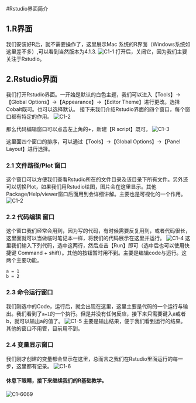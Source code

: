 #Rstudio界面简介

## 1.R界面
我们安装好R后，就不需要操作了，这里展示Mac 系统的R界面（Windows系统如这里差不多）,可以看到当然版本为4.1.3.
![C1-1](./media/C1-1.png)
打开后，关闭它，因为我们主要关注于Rstudio。

## 2.Rstudio界面
我们打开Rstudio界面。一开始是默认的白色主题，我们可以进入【Tools】->【Global Options】->【Appearance】->【Editor Theme】进行更改。选择Cobalt既可。也可以选择默认。
接下来我们介绍Rstudio界面的四个窗口，每个窗口都有特定的作用。
![C1-2](./media/C1-2.png)

那么代码编辑窗口可以点击左上角的+，新建【R script】既可。
![C1-3](./media/C1-3.jpg)

这里面四个窗口的排序，可以通过【Tools】->【Global Options】->【Panel Layout】进行选择。

### 2.1 文件路径/Plot 窗口
这个窗口可以方便我们查看Rstudio所在的文件目录及该目录下所有文件。另外还可以切换Plot，如果我们用Rstudio绘图，图片会在这里显示。其他Package/Help/viewer窗口后面用到会详细讲解。主要也是可视化的一个作用。
![C1-2](./media/C1-2.png)
### 2.2 代码编辑 窗口
这个窗口我们经常会用到，因为写的代码，有时候需要反复用到，或者代码很长，这里面就可以当做临时笔记本一样，将我们的代码展示在这里并运行。
![C1-4](./media/C1-4.png)
这里我们输入下列代码，选中这两行，然后点击【Run】即可（选中后也可以使用快捷键 Command + shift）。其他的按钮暂时用不到。主要是编辑code与运行。这两个主要功能。

```
a = 1
b = 2
```

### 2.3 命令运行窗口
我们刚选中的Code，运行后，就会出现在这里，这里主要是代码的一个运行与输出。我们看到了`a=1`的一个执行。但是并没有任何反应，接下来只需要键入a或者b，就可以输出a的值了。
![C1-5](./media/C1-5.png)
主要是输出结果，便于我们看到运行的结果。其他的窗口不用管，目前用不到。


### 2.4 变量显示窗口
我们刚才创建的变量都会显示在这里，总而言之我们在Rstudio里面运行的每一步，这里都有记录。
![C1-6](./media/C1-6.png)


#### 休息下眼睛，接下来继续我们的R基础教学。

![C1-6069](./media/qing/069.jpg)
